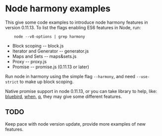# Node harmony examples

This give some code examples to introduce node harmony features in version 0.11.13. To list the flags enabling ES6 features in Node, run: 
```shell
	node --v8-options | grep harmony
```

- Block scoping           -- block.js
- Iterator and Generator  -- generator.js
- Maps and Sets           -- maps&sets.js
- Proxy                   -- proxy.js
- Promise                 -- promise.js (0.11.13 or later)

Run node in harmony using the simple flag `--harmony`, and need `--use-strict` to make up block scoping.

Native promise support in node 0.11.13, or you can take library to help, like: [bluebird](https://github.com/petkaantonov/bluebird), [when](https://github.com/cujojs/when), [q](https://github.com/kriskowal/q), they may give some different features.

## TODO

Keep pace with node version update, provide more examples of new features.
